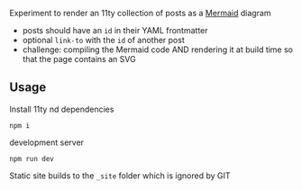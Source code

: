 
Experiment to render an 11ty collection of posts as a [Mermaid](https://mermaid.js.org/) diagram

- posts should have an `id` in their YAML frontmatter
- optional `link-to` with the `id` of another post
- challenge: compiling the Mermaid code AND rendering it at build time so that the page contains an SVG


## Usage

Install 11ty nd dependencies
```
npm i
```

development server
```
npm run dev
```

Static site builds to the `_site` folder which is ignored by GIT